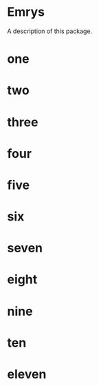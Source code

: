 # Emrys

A description of this package.
# one
# two
# three
# four
# five
# six
# seven
# eight
# nine
# ten
# eleven
